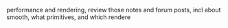 
performance and rendering, review those notes and forum posts, incl about smooth, what primitives, and which rendere
